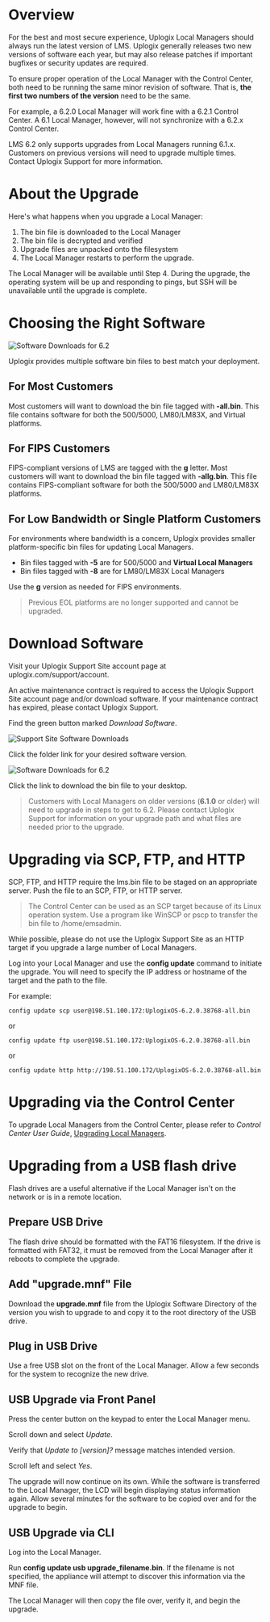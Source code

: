 # Overview

For the best and most secure experience, Uplogix Local Managers should always run the latest version of LMS. Uplogix generally releases two new versions of software each year, but may also release patches if important bugfixes or security updates are required.

To ensure proper operation of the Local Manager with the Control Center, both need to be running the same minor revision of software. That is, **the first two numbers of the version** need to be the same.

For example, a 6.2.0 Local Manager will work fine with a 6.2.1 Control Center. A 6.1 Local Manager, however, will not synchronize with a 6.2.x Control Center.

<div class='danger'>LMS 6.2 only supports upgrades from Local Managers running 6.1.x. Customers on previous versions will need to upgrade multiple times. Contact Uplogix Support for more information.</div>

# About the Upgrade

Here's what happens when you upgrade a Local Manager:

1. The bin file is downloaded to the Local Manager
2. The bin file is decrypted and verified
3. Upgrade files are unpacked onto the filesystem
4. The Local Manager restarts to perform the upgrade.

The Local Manager will be available until Step 4. During the upgrade, the operating system will be up and responding to pings, but SSH will be unavailable until the upgrade is complete.

# Choosing the Right Software

![Software Downloads for 6.2](/support/docs/img/6.2/software_downloads_6.2.png)

Uplogix provides multiple software bin files to best match your deployment. 

## For Most Customers

Most customers will want to download the bin file tagged with **-all.bin**. This file contains software for both the 500/5000, LM80/LM83X, and Virtual platforms. 

## For FIPS Customers

FIPS-compliant versions of LMS are tagged with the **g** letter. Most customers will want to download the bin file tagged with **-allg.bin**. This file contains FIPS-compliant software for both the 500/5000 and LM80/LM83X platforms.

## For Low Bandwidth or Single Platform Customers

For environments where bandwidth is a concern, Uplogix provides smaller platform-specific bin files for updating Local Managers.

* Bin files tagged with **-5** are for 500/5000 and **Virtual Local Managers**
* Bin files tagged with **-8** are for LM80/LM83X Local Managers

Use the **g** version as needed for FIPS environments.

> Previous EOL platforms are no longer supported and cannot be upgraded.

# Download Software

Visit your Uplogix Support Site account page at uplogix.com/support/account.

<div class='warning' />An active maintenance contract is required to access the Uplogix Support Site account page and/or download software. If your maintenance contract has expired, please contact Uplogix Support.</div>

Find the green button marked *Download Software*.

![Support Site Software Downloads](http://uplogix.com/support/docs/img/6.2/software_downloads_list.png)

Click the folder link for your desired software version.

![Software Downloads for 6.2](/support/docs/img/6.2/software_downloads_6.2.png)

Click the link to download the bin file to your desktop.

> Customers with Local Managers on older versions (**6.1.0** or older) will need to upgrade in steps to get to 6.2. Please contact Uplogix Support for information on your upgrade path and what files are needed prior to the upgrade.

# Upgrading via SCP, FTP, and HTTP

SCP, FTP, and HTTP require the lms.bin file to be staged on an appropriate server. Push the file to an SCP, FTP, or HTTP server.

> The Control Center can be used as an SCP target because of its Linux operation system. Use a program like WinSCP or pscp to transfer the bin file to /home/emsadmin.

<div class='danger' />While possible, please do not use the Uplogix Support Site as an HTTP target if you upgrade a large number of Local Managers.</div>

Log into your Local Manager and use the **config update** command to initiate the upgrade. You will need to specify the IP address or hostname of the target and the path to the file.

For example:

```
config update scp user@198.51.100.172:UplogixOS-6.2.0.38768-all.bin
```

or


```
config update ftp user@198.51.100.172:UplogixOS-6.2.0.38768-all.bin
```

or

```
config update http http://198.51.100.172/UplogixOS-6.2.0.38768-all.bin
```

# Upgrading via the Control Center

To upgrade Local Managers from the Control Center, please refer to *Control Center User Guide*, [Upgrading Local Managers](http://uplogix.com/docs/control-center-user-guide/managing-deployment/upgrading-local-managers).

# Upgrading from a USB flash drive

Flash drives are a useful alternative if the Local Manager isn't on the network or is in a remote location.

## Prepare USB Drive

The flash drive should be formatted with the FAT16 filesystem. If the drive is formatted with FAT32, it must be removed from the Local Manager after it reboots to complete the upgrade.

## Add "upgrade.mnf" File

Download the **upgrade.mnf** file from the Uplogix Software Directory of the version you wish to upgrade to and copy it to the root directory of the USB drive.

## Plug in USB Drive

Use a free USB slot on the front of the Local Manager. Allow a few seconds for the system to recognize the new drive.

## USB Upgrade via Front Panel

Press the center button on the keypad to enter the Local Manager menu.

Scroll down and select *Update*.

Verify that *Update to [version]?* message matches intended version.

Scroll left and select *Yes*.

The upgrade will now continue on its own. While the software is transferred to the Local Manager, the LCD will begin displaying status information again. Allow several minutes for the software to be copied over and for the upgrade to begin.

## USB Upgrade via CLI

Log into the Local Manager.

Run **config update usb upgrade_filename.bin**. If the filename is not specified, the appliance will attempt to discover this information via the MNF file.

The Local Manager will then copy the file over, verify it, and begin the upgrade.